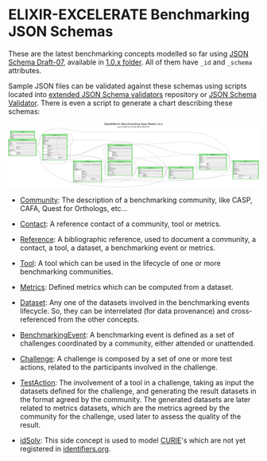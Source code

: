 # ELIXIR-EXCELERATE Benchmarking JSON Schemas

These are the latest benchmarking concepts modelled so far using [JSON Schema Draft-07](https://json-schema.org/latest/json-schema-core.html), available in [1.0.x folder](1.0.x). All of them have `_id` and `_schema` attributes.

Sample JSON files can be validated against these schemas using scripts located into [extended JSON Schema validators](//github.com/inab/extended-json-validators) repository or [JSON Schema Validator](http://www.jsonschemavalidator.net/). There is even a script to generate a chart describing these schemas:

![Benchmarking JSON Schema 1.0.x](openebench-bdm-1.0.x.dot.png "Benchmarking JSON Schema 1.0.x")

* [Community](1.0.x/community.json): The description of a benchmarking community, like CASP, CAFA, Quest for Orthologs, etc...

* [Contact](1.0.x/contact.json): A reference contact of a community, tool or metrics.

* [Reference](1.0.x/reference.json): A bibliographic reference, used to document a community, a contact, a tool, a dataset, a benchmarking event or metrics.

* [Tool](1.0.x/tool.json): A tool which can be used in the lifecycle of one or more benchmarking communities.

* [Metrics](1.0.x/metrics.json): Defined metrics which can be computed from a dataset.

* [Dataset](1.0.x/dataset.json): Any one of the datasets involved in the benchmarking events lifecycle. So, they can be interrelated (for data provenance) and cross-referenced from the other concepts.

* [BenchmarkingEvent](1.0.x/benchmarkingEvent.json): A benchmarking event is defined as a set of challenges coordinated by a community, either attended or unattended.

* [Challenge](1.0.x/challenge.json): A challenge is composed by a set of one or more test actions, related to the participants involved in the challenge.

* [TestAction](1.0.x/testAction.json): The involvement of a tool in a challenge, taking as input the datasets defined for the challenge, and generating the result datasets in the format agreed by the community. The generated datasets are later related to metrics datasets, which are the metrics agreed by the community for the challenge, used later to assess the quality of the result.

* [idSolv](1.0.x/idsolv.json): This side concept is used to model [CURIE](https://en.wikipedia.org/wiki/CURIE)'s which are not yet registered in [identifiers.org](https://identifiers.org).
